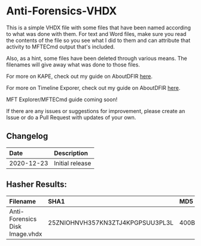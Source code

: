 # Anti-Forensics-VHDX

This is a simple VHDX file with some files that have been named according to what was done with them. For text and Word files, make sure you read the contents of the file so you see what I did to them and can attribute that activity to MFTECmd output that's included. 

Also, as a hint, some files have been deleted through various means. The filenames will give away what was done to those files. 

For more on KAPE, check out my guide on AboutDFIR [here](https://aboutdfir.com/toolsandartifacts/windows/kape/).

For more on Timeline Exporer, check out my guide on AboutDFIR [here](https://aboutdfir.com/toolsandartifacts/windows/timeline-explorer/).

MFT Explorer/MFTECmd guide coming soon!

If there are any issues or suggestions for improvement, please create an Issue or do a Pull Request with updates of your own. 

## Changelog  
| Date | Description |
| :---- | :---- |
| 2020-12-23 | Initial release |

## Hasher Results:

| Filename | SHA1 | MD5 |
| :---- | :---- | :---- |
| Anti-Forensics Disk Image.vhdx | 25ZNIOHNVH357KN3ZTJ4KPGPSUU3PL3L | 400B7FBB6B7B0707F84BC600A6AE0A23 |
